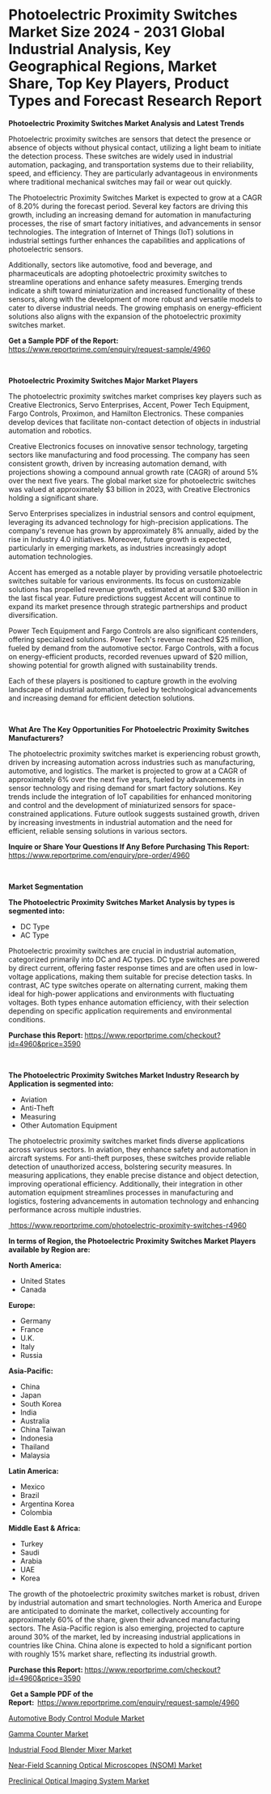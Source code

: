 <p><h1>Photoelectric Proximity Switches Market Size 2024 - 2031 Global Industrial Analysis, Key Geographical Regions, Market Share, Top Key Players, Product Types and Forecast Research Report</h1></p><p><strong>Photoelectric Proximity Switches Market Analysis and Latest Trends</strong></p>
<p><p>Photoelectric proximity switches are sensors that detect the presence or absence of objects without physical contact, utilizing a light beam to initiate the detection process. These switches are widely used in industrial automation, packaging, and transportation systems due to their reliability, speed, and efficiency. They are particularly advantageous in environments where traditional mechanical switches may fail or wear out quickly.</p><p>The Photoelectric Proximity Switches Market is expected to grow at a CAGR of 8.20% during the forecast period. Several key factors are driving this growth, including an increasing demand for automation in manufacturing processes, the rise of smart factory initiatives, and advancements in sensor technologies. The integration of Internet of Things (IoT) solutions in industrial settings further enhances the capabilities and applications of photoelectric sensors. </p><p>Additionally, sectors like automotive, food and beverage, and pharmaceuticals are adopting photoelectric proximity switches to streamline operations and enhance safety measures. Emerging trends indicate a shift toward miniaturization and increased functionality of these sensors, along with the development of more robust and versatile models to cater to diverse industrial needs. The growing emphasis on energy-efficient solutions also aligns with the expansion of the photoelectric proximity switches market.</p></p>
<p><strong>Get a Sample PDF of the Report:&nbsp;</strong> <a href="https://www.reportprime.com/enquiry/request-sample/4960">https://www.reportprime.com/enquiry/request-sample/4960</a></p>
<p>&nbsp;</p>
<p><strong>Photoelectric Proximity Switches Major Market Players</strong></p>
<p><p>The photoelectric proximity switches market comprises key players such as Creative Electronics, Servo Enterprises, Accent, Power Tech Equipment, Fargo Controls, Proximon, and Hamilton Electronics. These companies develop devices that facilitate non-contact detection of objects in industrial automation and robotics.</p><p>Creative Electronics focuses on innovative sensor technology, targeting sectors like manufacturing and food processing. The company has seen consistent growth, driven by increasing automation demand, with projections showing a compound annual growth rate (CAGR) of around 5% over the next five years. The global market size for photoelectric switches was valued at approximately $3 billion in 2023, with Creative Electronics holding a significant share.</p><p>Servo Enterprises specializes in industrial sensors and control equipment, leveraging its advanced technology for high-precision applications. The company's revenue has grown by approximately 8% annually, aided by the rise in Industry 4.0 initiatives. Moreover, future growth is expected, particularly in emerging markets, as industries increasingly adopt automation technologies.</p><p>Accent has emerged as a notable player by providing versatile photoelectric switches suitable for various environments. Its focus on customizable solutions has propelled revenue growth, estimated at around $30 million in the last fiscal year. Future predictions suggest Accent will continue to expand its market presence through strategic partnerships and product diversification.</p><p>Power Tech Equipment and Fargo Controls are also significant contenders, offering specialized solutions. Power Tech's revenue reached $25 million, fueled by demand from the automotive sector. Fargo Controls, with a focus on energy-efficient products, recorded revenues upward of $20 million, showing potential for growth aligned with sustainability trends.</p><p>Each of these players is positioned to capture growth in the evolving landscape of industrial automation, fueled by technological advancements and increasing demand for efficient detection solutions.</p></p>
<p>&nbsp;</p>
<p><strong>What Are The Key Opportunities For Photoelectric Proximity Switches Manufacturers?</strong></p>
<p><p>The photoelectric proximity switches market is experiencing robust growth, driven by increasing automation across industries such as manufacturing, automotive, and logistics. The market is projected to grow at a CAGR of approximately 6% over the next five years, fueled by advancements in sensor technology and rising demand for smart factory solutions. Key trends include the integration of IoT capabilities for enhanced monitoring and control and the development of miniaturized sensors for space-constrained applications. Future outlook suggests sustained growth, driven by increasing investments in industrial automation and the need for efficient, reliable sensing solutions in various sectors.</p></p>
<p><strong>Inquire or Share Your Questions If Any Before Purchasing This Report:</strong> <a href="https://www.reportprime.com/enquiry/pre-order/4960">https://www.reportprime.com/enquiry/pre-order/4960</a></p>
<p>&nbsp;</p>
<p><strong>Market Segmentation</strong></p>
<p><strong>The Photoelectric Proximity Switches Market Analysis by types is segmented into:</strong></p>
<p><ul><li>DC Type</li><li>AC Type</li></ul></p>
<p><p>Photoelectric proximity switches are crucial in industrial automation, categorized primarily into DC and AC types. DC type switches are powered by direct current, offering faster response times and are often used in low-voltage applications, making them suitable for precise detection tasks. In contrast, AC type switches operate on alternating current, making them ideal for high-power applications and environments with fluctuating voltages. Both types enhance automation efficiency, with their selection depending on specific application requirements and environmental conditions.</p></p>
<p><strong>Purchase this Report:&nbsp;</strong><a href="https://www.reportprime.com/checkout?id=4960&price=3590">https://www.reportprime.com/checkout?id=4960&price=3590</a></p>
<p>&nbsp;</p>
<p><strong>The Photoelectric Proximity Switches Market Industry Research by Application is segmented into:</strong></p>
<p><ul><li>Aviation</li><li>Anti-Theft</li><li>Measuring</li><li>Other Automation Equipment</li></ul></p>
<p><p>The photoelectric proximity switches market finds diverse applications across various sectors. In aviation, they enhance safety and automation in aircraft systems. For anti-theft purposes, these switches provide reliable detection of unauthorized access, bolstering security measures. In measuring applications, they enable precise distance and object detection, improving operational efficiency. Additionally, their integration in other automation equipment streamlines processes in manufacturing and logistics, fostering advancements in automation technology and enhancing performance across multiple industries.</p></p>
<p><a href="https://www.reportprime.com/photoelectric-proximity-switches-r4960">&nbsp;https://www.reportprime.com/photoelectric-proximity-switches-r4960</a></p>
<p><strong>In terms of Region, the Photoelectric Proximity Switches Market Players available by Region are:</strong></p>
<p>
    <p> <strong> North America: </strong>
        <ul>
            <li>United States</li>
            <li>Canada</li>
        </ul>
        </p> 
    <p> <strong> Europe: </strong>
        <ul>
            <li>Germany</li>
            <li>France</li>
            <li>U.K.</li>
            <li>Italy</li>
            <li>Russia</li>
        </ul>
        </p> 
    <p> <strong> Asia-Pacific: </strong>
        <ul>
            <li>China</li>
            <li>Japan</li>
            <li>South Korea</li>
            <li>India</li>
            <li>Australia</li>
            <li>China Taiwan</li>
            <li>Indonesia</li>
            <li>Thailand</li>
            <li>Malaysia</li>
        </ul>
        </p> 
    <p> <strong> Latin America: </strong>
        <ul>
            <li>Mexico</li>
            <li>Brazil</li>
            <li>Argentina Korea</li>
            <li>Colombia</li>
        </ul>
        </p> 
    <p> <strong> Middle East & Africa: </strong>
        <ul>
            <li>Turkey</li>
            <li>Saudi</li>
            <li>Arabia</li>
            <li>UAE</li>
            <li>Korea</li>
        </ul>
    </p>
    </p>
<p><p>The growth of the photoelectric proximity switches market is robust, driven by industrial automation and smart technologies. North America and Europe are anticipated to dominate the market, collectively accounting for approximately 60% of the share, given their advanced manufacturing sectors. The Asia-Pacific region is also emerging, projected to capture around 30% of the market, led by increasing industrial applications in countries like China. China alone is expected to hold a significant portion with roughly 15% market share, reflecting its industrial growth.</p></p>
<p><strong>Purchase this Report: </strong><a href="https://www.reportprime.com/checkout?id=4960&price=3590">https://www.reportprime.com/checkout?id=4960&price=3590</a></p>
<p>&nbsp;<strong>Get a Sample PDF of the Report:&nbsp;&nbsp;</strong><a href="https://www.reportprime.com/enquiry/request-sample/4960">https://www.reportprime.com/enquiry/request-sample/4960</a></p>
<p><strong></strong></p>
<p><p><a href="https://www.linkedin.com/pulse/automotive-body-control-module-market-report-product-type-8elxf?trackingId=R8HhK9FHQ4ukA3MoLwpokg%3D%3D">Automotive Body Control Module Market</a></p><p><a href="https://www.linkedin.com/pulse/global-gamma-counter-industry-types-applications-market-rbmyc?trackingId=Di633NacQbageJLtTJ024A%3D%3D">Gamma Counter Market</a></p><p><a href="https://github.com/sofayahoo2023/Market-Research-Report-List-6/blob/main/industrial-food-blender-mixer-market.md">Industrial Food Blender Mixer Market</a></p><p><a href="https://issuu.com/reportprime-2/docs/near-field-scanning-optical-microsc_2c514ad9267c94">Near-Field Scanning Optical Microscopes (NSOM) Market</a></p><p><a href="https://issuu.com/reportprime-2/docs/preclinical-optical-imaging-system-_e47a4506b50e8b">Preclinical Optical Imaging System Market</a></p></p>